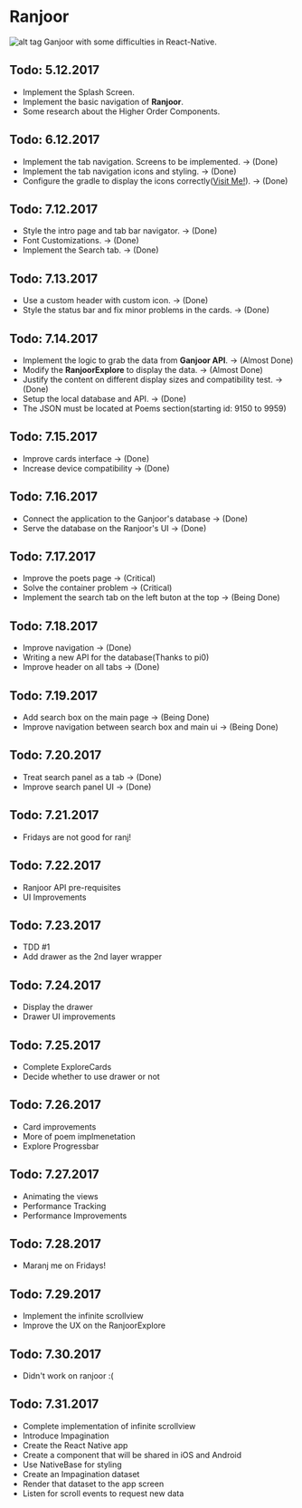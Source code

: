# Ranjoor
![alt tag](http://uupload.ir/files/azb_ranjoor.png)
Ganjoor with some difficulties in React-Native.

## Todo: 5.12.2017 
* Implement the Splash Screen.
* Implement the basic navigation of **Ranjoor**.
* Some research about the Higher Order Components.

## Todo: 6.12.2017
* Implement the tab navigation. Screens to be implemented. -> (Done)
* Implement the tab navigation icons and styling. -> (Done)
* Configure the gradle to display the icons correctly([Visit Me!](https://github.com/MorphLab/react-native-vector-icons#option-with-gradle-recommended)). -> (Done)

## Todo: 7.12.2017
* Style the intro page and tab bar navigator. -> (Done)
* Font Customizations. -> (Done)
* Implement the Search tab. -> (Done)

## Todo: 7.13.2017
* Use a custom header with custom icon. -> (Done)
* Style the status bar and fix minor problems in the cards. -> (Done)

## Todo: 7.14.2017
* Implement the logic to grab the data from **Ganjoor API**. -> (Almost Done)
* Modify the **RanjoorExplore** to display the data. -> (Almost Done)
* Justify the content on different display sizes and compatibility test. -> (Done)
* Setup the local database and API. -> (Done)
* The JSON must be located at Poems section(starting id: 9150 to 9959)

## Todo: 7.15.2017
* Improve cards interface -> (Done)
* Increase device compatibility -> (Done)

## Todo: 7.16.2017
* Connect the application to the Ganjoor's database -> (Done)
* Serve the database on the Ranjoor's UI -> (Done)

## Todo: 7.17.2017
* Improve the poets page -> (Critical)
* Solve the container problem -> (Critical)
* Implement the search tab on the left buton at the top -> (Being Done)

## Todo: 7.18.2017
* Improve navigation -> (Done)
* Writing a new API for the database(Thanks to pi0)
* Improve header on all tabs -> (Done)

## Todo: 7.19.2017
* Add search box on the main page -> (Being Done)
* Improve navigation between search box and main ui -> (Being Done)

## Todo: 7.20.2017
* Treat search panel as a tab -> (Done)
* Improve search panel UI -> (Done)

## Todo: 7.21.2017
* Fridays are not good for ranj!

## Todo: 7.22.2017
* Ranjoor API pre-requisites
* UI Improvements 

## Todo: 7.23.2017
* TDD #1
* Add drawer as the 2nd layer wrapper

## Todo: 7.24.2017
* Display the drawer
* Drawer UI improvements

## Todo: 7.25.2017
* Complete ExploreCards
* Decide whether to use drawer or not

## Todo: 7.26.2017
* Card improvements
* More of poem implmenetation
* Explore Progressbar

## Todo: 7.27.2017
* Animating the views
* Performance Tracking
* Performance Improvements

## Todo: 7.28.2017
* Maranj me on Fridays!

## Todo: 7.29.2017
* Implement the infinite scrollview
* Improve the UX on the RanjoorExplore

## Todo: 7.30.2017
* Didn't work on ranjoor :(

## Todo: 7.31.2017
* Complete implementation of infinite scrollview
* Introduce Impagination
* Create the React Native app
* Create a component that will be shared in iOS and Android
* Use NativeBase for styling
* Create an Impagination dataset
* Render that dataset to the app screen
* Listen for scroll events to request new data